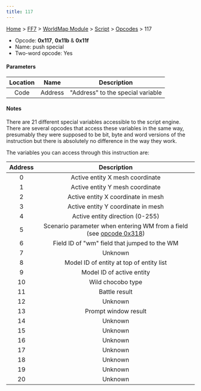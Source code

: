 ```yaml
---
title: 117
---
```


[Home](../../../../Main%20Page.md.md) > [FF7](../../../../FF7.md) > [WorldMap Module](../../../WorldMap%20Module.md) > [Script](../../Script.md) > [Opcodes](../Opcodes.md) > 117

-   Opcode: **0x117**, **0x11b** & **0x11f**
-   Name: push special
-   Two-word opcode: Yes

#### Parameters

| Location |  Name   |            Description            |
|:--------:|:-------:|:---------------------------------:|
|   Code   | Address | "Address" to the special variable |

#### Notes

There are 21 different special variables accessible to the script
engine. There are several opcodes that access these variables in the
same way, presumably they were supposed to be bit, byte and word
versions of the instruction but there is absolutely no difference in the
way they work.

The variables you can access through this instruction are:

| Address |                               Description                               |
|:-------:|:-----------------------------------------------------------------------:|
|    0    |                     Active entity X mesh coordinate                     |
|    1    |                     Active entity Y mesh coordinate                     |
|    2    |                   Active entity X coordinate in mesh                    |
|    3    |                   Active entity Y coordinate in mesh                    |
|    4    |                     Active entity direction (0-255)                     |
|    5    | Scenario parameter when entering WM from a field (see [opcode 0x318][]) |
|    6    |              Field ID of "wm" field that jumped to the WM               |
|    7    |                                 Unknown                                 |
|    8    |                Model ID of entity at top of entity list                 |
|    9    |                        Model ID of active entity                        |
|   10    |                            Wild chocobo type                            |
|   11    |                              Battle result                              |
|   12    |                                 Unknown                                 |
|   13    |                          Prompt window result                           |
|   14    |                                 Unknown                                 |
|   15    |                                 Unknown                                 |
|   16    |                                 Unknown                                 |
|   17    |                                 Unknown                                 |
|   18    |                                 Unknown                                 |
|   19    |                                 Unknown                                 |
|   20    |                                 Unknown                                 |

  [opcode 0x318]: ../../../WorldMap%20Module/Script/Opcodes/318.md "wikilink"
